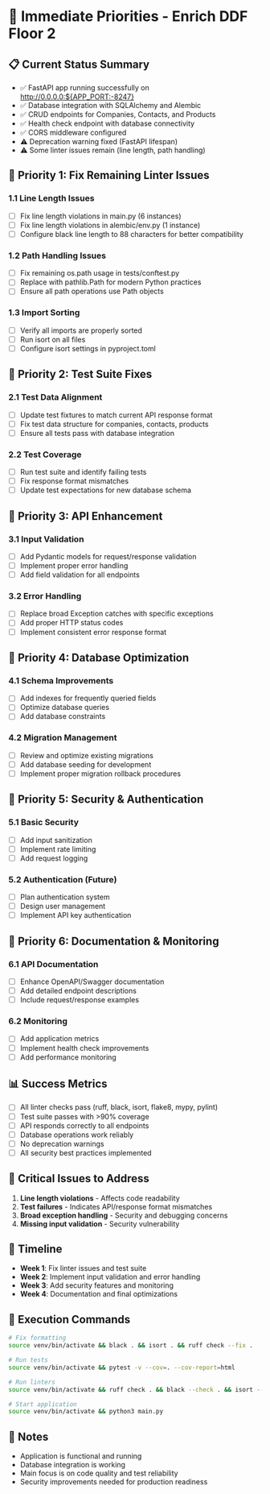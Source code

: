 # 🚀 Immediate Priorities - Enrich DDF Floor 2

## 📋 Current Status Summary
- ✅ FastAPI app running successfully on http://0.0.0.0:${APP_PORT:-8247}
- ✅ Database integration with SQLAlchemy and Alembic
- ✅ CRUD endpoints for Companies, Contacts, and Products
- ✅ Health check endpoint with database connectivity
- ✅ CORS middleware configured
- ⚠️ Deprecation warning fixed (FastAPI lifespan)
- ⚠️ Some linter issues remain (line length, path handling)

## 🎯 Priority 1: Fix Remaining Linter Issues
### 1.1 Line Length Issues
- [ ] Fix line length violations in main.py (6 instances)
- [ ] Fix line length violations in alembic/env.py (1 instance)
- [ ] Configure black line length to 88 characters for better compatibility

### 1.2 Path Handling Issues
- [ ] Fix remaining os.path usage in tests/conftest.py
- [ ] Replace with pathlib.Path for modern Python practices
- [ ] Ensure all path operations use Path objects

### 1.3 Import Sorting
- [ ] Verify all imports are properly sorted
- [ ] Run isort on all files
- [ ] Configure isort settings in pyproject.toml

## 🎯 Priority 2: Test Suite Fixes
### 2.1 Test Data Alignment
- [ ] Update test fixtures to match current API response format
- [ ] Fix test data structure for companies, contacts, products
- [ ] Ensure all tests pass with database integration

### 2.2 Test Coverage
- [ ] Run test suite and identify failing tests
- [ ] Fix response format mismatches
- [ ] Update test expectations for new database schema

## 🎯 Priority 3: API Enhancement
### 3.1 Input Validation
- [ ] Add Pydantic models for request/response validation
- [ ] Implement proper error handling
- [ ] Add field validation for all endpoints

### 3.2 Error Handling
- [ ] Replace broad Exception catches with specific exceptions
- [ ] Add proper HTTP status codes
- [ ] Implement consistent error response format

## 🎯 Priority 4: Database Optimization
### 4.1 Schema Improvements
- [ ] Add indexes for frequently queried fields
- [ ] Optimize database queries
- [ ] Add database constraints

### 4.2 Migration Management
- [ ] Review and optimize existing migrations
- [ ] Add database seeding for development
- [ ] Implement proper migration rollback procedures

## 🎯 Priority 5: Security & Authentication
### 5.1 Basic Security
- [ ] Add input sanitization
- [ ] Implement rate limiting
- [ ] Add request logging

### 5.2 Authentication (Future)
- [ ] Plan authentication system
- [ ] Design user management
- [ ] Implement API key authentication

## 🎯 Priority 6: Documentation & Monitoring
### 6.1 API Documentation
- [ ] Enhance OpenAPI/Swagger documentation
- [ ] Add detailed endpoint descriptions
- [ ] Include request/response examples

### 6.2 Monitoring
- [ ] Add application metrics
- [ ] Implement health check improvements
- [ ] Add performance monitoring

## 📊 Success Metrics
- [ ] All linter checks pass (ruff, black, isort, flake8, mypy, pylint)
- [ ] Test suite passes with >90% coverage
- [ ] API responds correctly to all endpoints
- [ ] Database operations work reliably
- [ ] No deprecation warnings
- [ ] All security best practices implemented

## 🚨 Critical Issues to Address
1. **Line length violations** - Affects code readability
2. **Test failures** - Indicates API/response format mismatches
3. **Broad exception handling** - Security and debugging concerns
4. **Missing input validation** - Security vulnerability

## 📅 Timeline
- **Week 1**: Fix linter issues and test suite
- **Week 2**: Implement input validation and error handling
- **Week 3**: Add security features and monitoring
- **Week 4**: Documentation and final optimizations

## 🔧 Execution Commands
```bash
# Fix formatting
source venv/bin/activate && black . && isort . && ruff check --fix .

# Run tests
source venv/bin/activate && pytest -v --cov=. --cov-report=html

# Run linters
source venv/bin/activate && ruff check . && black --check . && isort --check-only . && mypy . && pylint main.py

# Start application
source venv/bin/activate && python3 main.py
```

## 📝 Notes
- Application is functional and running
- Database integration is working
- Main focus is on code quality and test reliability
- Security improvements needed for production readiness 